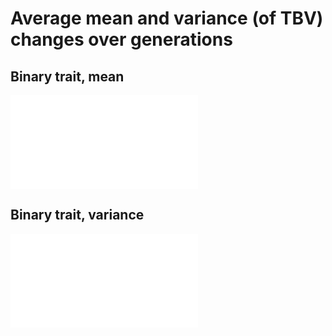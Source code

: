 # Average mean and variance (of TBV) changes over generations
## Binary trait, mean
![](ave-bin-mean.pdf)

## Binary trait, variance
![](ave-bin-var.pdf)

